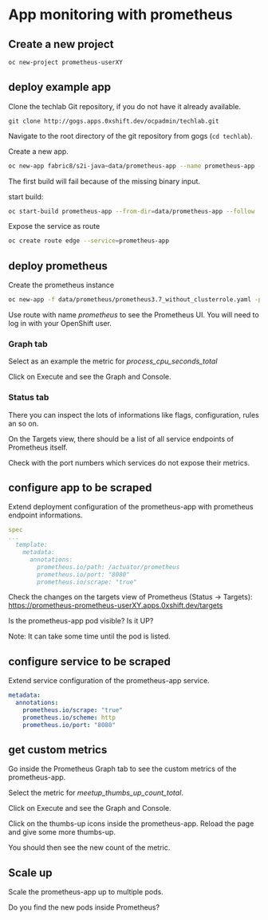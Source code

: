 # App monitoring with prometheus

## Create a new project

```bash
oc new-project prometheus-userXY
```

## deploy example app

Clone the techlab Git repository, if you do not have it already available.

```
git clone http://gogs.apps.0xshift.dev/ocpadmin/techlab.git
```

Navigate to the root directory of the git repository from gogs (`cd techlab`).

Create a new app.

```bash
oc new-app fabric8/s2i-java~data/prometheus-app --name prometheus-app -l app=prometheus-app
```

The first build will fail because of the missing binary input.

start build:

```bash
oc start-build prometheus-app --from-dir=data/prometheus-app --follow
```

Expose the service as route

```bash
oc create route edge --service=prometheus-app
```

## deploy prometheus

Create the prometheus instance

```bash
oc new-app -f data/prometheus/prometheus3.7_without_clusterrole.yaml -p NAMESPACE=$(oc project --short)
```

Use route with name _prometheus_ to see the Prometheus UI.
You will need to log in with your OpenShift user.

### Graph tab

Select as an example the metric for _process_cpu_seconds_total_

Click on Execute and see the Graph and Console.

### Status tab

There you can inspect the lots of informations like flags, configuration, rules an so on.

On the Targets view, there should be a list of all service endpoints of Prometheus itself.

Check with the port numbers which services do not expose their metrics.

## configure app to be scraped

Extend deployment configuration of the prometheus-app with prometheus endpoint informations.

```yaml
spec
...
  template:
    metadata:
      annotations:
        prometheus.io/path: /actuator/prometheus
        prometheus.io/port: "8080"
        prometheus.io/scrape: "true"
```

Check the changes on the targets view of Prometheus (Status -> Targets):
https://prometheus-prometheus-userXY.apps.0xshift.dev/targets

Is the prometheus-app pod visible? Is it UP?

Note: It can take some time until the pod is listed.

## configure service to be scraped

Extend service configuration of the prometheus-app service.

```yaml
metadata:
  annotations:
    prometheus.io/scrape: "true"
    prometheus.io/scheme: http
    prometheus.io/port: "8080"
```

## get custom metrics

Go inside the Prometheus Graph tab to see the custom metrics of the prometheus-app.

Select the metric for _meetup_thumbs_up_count_total_.

Click on Execute and see the Graph and Console.

Click on the thumbs-up icons inside the prometheus-app. Reload the page and give some more thumbs-up.

You should then see the new count of the metric.

## Scale up

Scale the prometheus-app up to multiple pods.

Do you find the new pods inside Prometheus?
